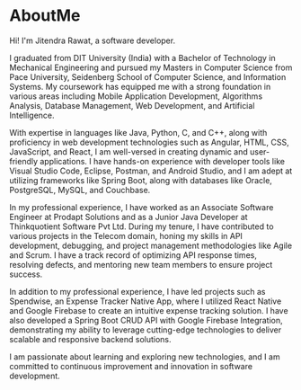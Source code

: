 # AboutMe

Hi! I'm Jitendra Rawat, a software developer.

I graduated from DIT University (India) with a Bachelor of Technology in Mechanical Engineering and pursued my Masters in Computer Science from Pace University, Seidenberg School of Computer Science, and Information Systems. My coursework has equipped me with a strong foundation in various areas including Mobile Application Development, Algorithms Analysis, Database Management, Web Development, and Artificial Intelligence.

With expertise in languages like Java, Python, C, and C++, along with proficiency in web development technologies such as Angular, HTML, CSS, JavaScript, and React, I am well-versed in creating dynamic and user-friendly applications. I have hands-on experience with developer tools like Visual Studio Code, Eclipse, Postman, and Android Studio, and I am adept at utilizing frameworks like Spring Boot, along with databases like Oracle, PostgreSQL, MySQL, and Couchbase.

In my professional experience, I have worked as an Associate Software Engineer at Prodapt Solutions and as a Junior Java Developer at Thinkquotient Software Pvt Ltd. During my tenure, I have contributed to various projects in the Telecom domain, honing my skills in API development, debugging, and project management methodologies like Agile and Scrum. I have a track record of optimizing API response times, resolving defects, and mentoring new team members to ensure project success.

In addition to my professional experience, I have led projects such as Spendwise, an Expense Tracker Native App, where I utilized React Native and Google Firebase to create an intuitive expense tracking solution. I have also developed a Spring Boot CRUD API with Google Firebase Integration, demonstrating my ability to leverage cutting-edge technologies to deliver scalable and responsive backend solutions.

I am passionate about learning and exploring new technologies, and I am committed to continuous improvement and innovation in software development.